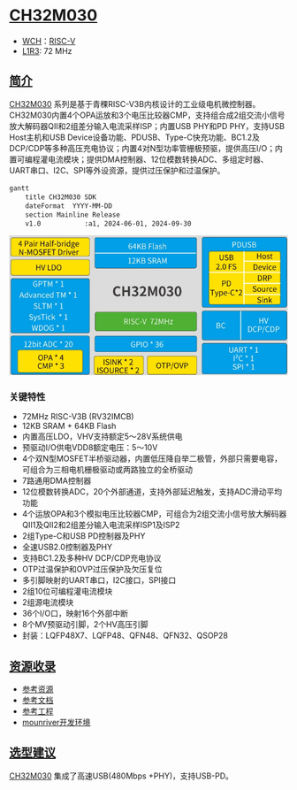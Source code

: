 ﻿# [CH32M030](https://github.com/SoCXin/CH32M030)

* [WCH](http://www.wch.cn/)：[RISC-V](https://github.com/SoCXin/RISC-V)
* [L1R3](https://github.com/SoCXin/Level): 72 MHz 

## [简介](https://github.com/SoCXin/CH32M030/wiki)

[CH32M030](https://www.wch.cn/products/CH32M030.html) 系列是基于青稞RISC-V3B内核设计的工业级电机微控制器。CH32M030内置4个OPA运放和3个电压比较器CMP，支持组合成2组交流小信号放大解码器QII和2组差分输入电流采样ISP；内置USB PHY和PD PHY，支持USB Host主机和USB Device设备功能、PDUSB、Type-C快充功能、BC1.2及DCP/CDP等多种高压充电协议；内置4对N型功率管栅极预驱，提供高压I/O；内置可编程灌电流模块；提供DMA控制器、12位模数转换ADC、多组定时器、UART串口、I2C、SPI等外设资源，提供过压保护和过温保护。

``` mermaid
gantt
    title CH32M030 SDK
    dateFormat  YYYY-MM-DD
    section Mainline Release
    v1.0           :a1, 2024-06-01, 2024-09-30
```

[![sites](docs/ch32m030.jpg)](http://www.wch.cn/products/CH32M030.html)

### 关键特性

* 72MHz RISC-V3B (RV32IMCB)
* 12KB SRAM + 64KB Flash
* 内置高压LDO，VHV支持额定5～28V系统供电
* 预驱动I/O供电VDD8额定电压：5～10V
* 4个双N型MOSFET半桥驱动器，内置低压降自举二极管，外部只需要电容，可组合为三相电机栅极驱动或两路独立的全桥驱动
* 7路通用DMA控制器
* 12位模数转换ADC，20个外部通道，支持外部延迟触发，支持ADC滑动平均功能
* 4个运放OPA和3个模拟电压比较器CMP，可组合为2组交流小信号放大解码器QII1及QII2和2组差分输入电流采样ISP1及ISP2
* 2组Type-C和USB PD控制器及PHY
* 全速USB2.0控制器及PHY
* 支持BC1.2及多种HV DCP/CDP充电协议
* OTP过温保护和OVP过压保护及欠压复位
* 多引脚映射的UART串口，I2C接口，SPI接口
* 2组10位可编程灌电流模块
* 2组源电流模块
* 36个I/O口，映射16个外部中断
* 8个MV预驱动引脚，2个HV高压引脚
* 封装：LQFP48X7、LQFP48、QFN48、QFN32、QSOP28

## [资源收录](https://github.com/SoCXin)

* [参考资源](src/)
* [参考文档](docs/)
* [参考工程](project/)
* [mounriver开发环境](http://www.mounriver.com/download)

## [选型建议](https://github.com/SoCXin)

[CH32M030](https://github.com/SoCXin/CH32M030) 集成了高速USB(480Mbps +PHY)，支持USB-PD。

